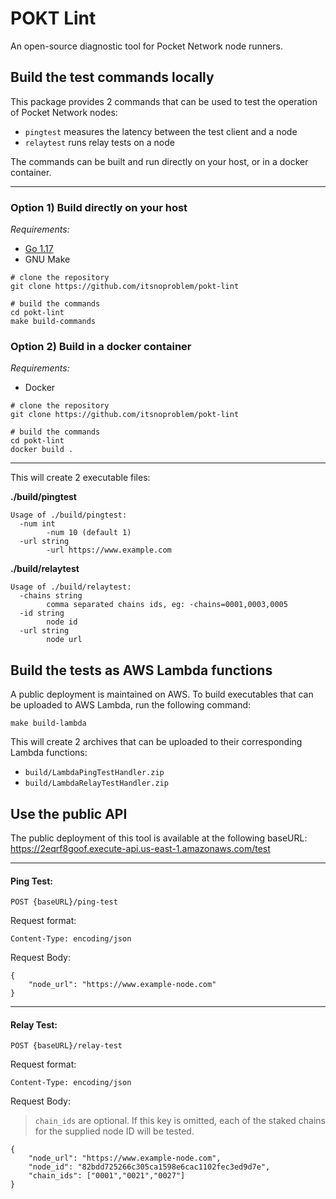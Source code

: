 # POKT Lint
An open-source diagnostic tool for Pocket Network node runners.

## Build the test commands locally
This package provides 2 commands that can be used to test the operation of Pocket Network nodes: 
- `pingtest` measures the latency between the test client and a node
- `relaytest` runs relay tests on a node 

The commands can be built and run directly on your host, or in a docker container.

---

### Option 1) Build directly on your host
_Requirements:_
- [Go 1.17](https://go.dev/doc/install)
- GNU Make

```
# clone the repository
git clone https://github.com/itsnoproblem/pokt-lint

# build the commands
cd pokt-lint
make build-commands
```

### Option 2) Build in a docker container
_Requirements:_
- Docker

```
# clone the repository
git clone https://github.com/itsnoproblem/pokt-lint

# build the commands
cd pokt-lint
docker build .
```
---

This will create 2 executable files:

**./build/pingtest**
```
Usage of ./build/pingtest:
  -num int
    	-num 10 (default 1)
  -url string
    	-url https://www.example.com
```

**./build/relaytest**
```
Usage of ./build/relaytest:
  -chains string
    	comma separated chains ids, eg: -chains=0001,0003,0005
  -id string
    	node id
  -url string
    	node url
```

## Build the tests as AWS Lambda functions

A public deployment is maintained on AWS.  To build executables that can be uploaded to 
AWS Lambda, run the following command:
```
make build-lambda
```

This will create 2 archives that can be uploaded to their corresponding 
Lambda functions:
- `build/LambdaPingTestHandler.zip`
- `build/LambdaRelayTestHandler.zip`

## Use the public API

The public deployment of this tool is available at the following baseURL:
https://2eqrf8goof.execute-api.us-east-1.amazonaws.com/test

---

#### Ping Test:
`POST {baseURL}/ping-test`

Request format:

`Content-Type: encoding/json`

Request Body: 
```
{
    "node_url": "https://www.example-node.com"
}
 ```

---

#### Relay Test:
`POST {baseURL}/relay-test`

Request format:

`Content-Type: encoding/json`

Request Body:
> `chain_ids` are optional.  If this key is omitted, each of the staked chains for the supplied
> node ID will be tested.
```
{
    "node_url": "https://www.example-node.com",
    "node_id": "82bdd725266c305ca1598e6cac1102fec3ed9d7e",
    "chain_ids": ["0001","0021","0027"]
}
 ```
